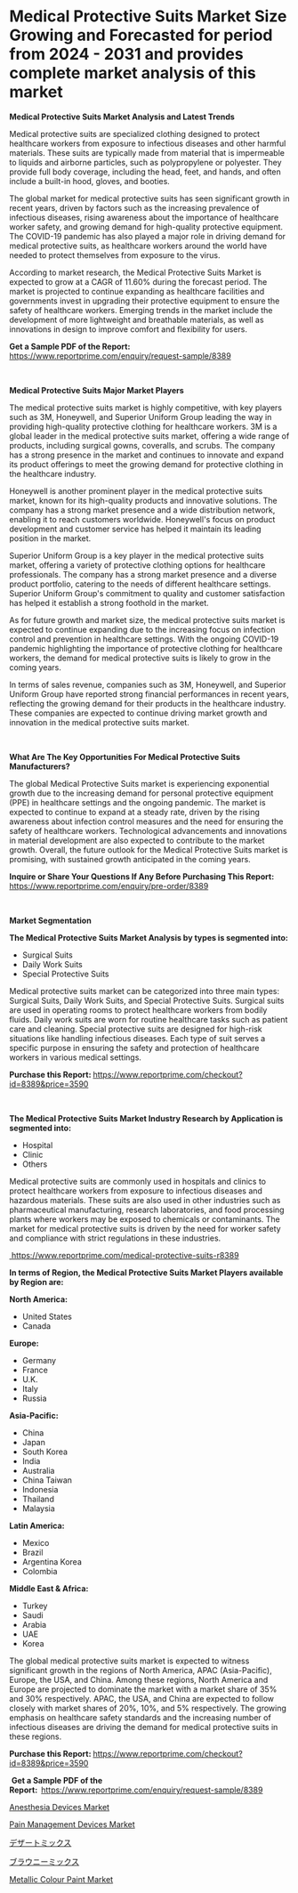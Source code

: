 <p><h1>Medical Protective Suits Market Size Growing and Forecasted for period from 2024 - 2031 and provides complete market analysis of this market</h1></p><p><strong>Medical Protective Suits Market Analysis and Latest Trends</strong></p>
<p><p>Medical protective suits are specialized clothing designed to protect healthcare workers from exposure to infectious diseases and other harmful materials. These suits are typically made from material that is impermeable to liquids and airborne particles, such as polypropylene or polyester. They provide full body coverage, including the head, feet, and hands, and often include a built-in hood, gloves, and booties.</p><p>The global market for medical protective suits has seen significant growth in recent years, driven by factors such as the increasing prevalence of infectious diseases, rising awareness about the importance of healthcare worker safety, and growing demand for high-quality protective equipment. The COVID-19 pandemic has also played a major role in driving demand for medical protective suits, as healthcare workers around the world have needed to protect themselves from exposure to the virus.</p><p>According to market research, the Medical Protective Suits Market is expected to grow at a CAGR of 11.60% during the forecast period. The market is projected to continue expanding as healthcare facilities and governments invest in upgrading their protective equipment to ensure the safety of healthcare workers. Emerging trends in the market include the development of more lightweight and breathable materials, as well as innovations in design to improve comfort and flexibility for users.</p></p>
<p><strong>Get a Sample PDF of the Report:&nbsp;</strong> <a href="https://www.reportprime.com/enquiry/request-sample/8389">https://www.reportprime.com/enquiry/request-sample/8389</a></p>
<p>&nbsp;</p>
<p><strong>Medical Protective Suits Major Market Players</strong></p>
<p><p>The medical protective suits market is highly competitive, with key players such as 3M, Honeywell, and Superior Uniform Group leading the way in providing high-quality protective clothing for healthcare workers. 3M is a global leader in the medical protective suits market, offering a wide range of products, including surgical gowns, coveralls, and scrubs. The company has a strong presence in the market and continues to innovate and expand its product offerings to meet the growing demand for protective clothing in the healthcare industry.</p><p>Honeywell is another prominent player in the medical protective suits market, known for its high-quality products and innovative solutions. The company has a strong market presence and a wide distribution network, enabling it to reach customers worldwide. Honeywell's focus on product development and customer service has helped it maintain its leading position in the market.</p><p>Superior Uniform Group is a key player in the medical protective suits market, offering a variety of protective clothing options for healthcare professionals. The company has a strong market presence and a diverse product portfolio, catering to the needs of different healthcare settings. Superior Uniform Group's commitment to quality and customer satisfaction has helped it establish a strong foothold in the market.</p><p>As for future growth and market size, the medical protective suits market is expected to continue expanding due to the increasing focus on infection control and prevention in healthcare settings. With the ongoing COVID-19 pandemic highlighting the importance of protective clothing for healthcare workers, the demand for medical protective suits is likely to grow in the coming years.</p><p>In terms of sales revenue, companies such as 3M, Honeywell, and Superior Uniform Group have reported strong financial performances in recent years, reflecting the growing demand for their products in the healthcare industry. These companies are expected to continue driving market growth and innovation in the medical protective suits market.</p></p>
<p>&nbsp;</p>
<p><strong>What Are The Key Opportunities For Medical Protective Suits Manufacturers?</strong></p>
<p><p>The global Medical Protective Suits market is experiencing exponential growth due to the increasing demand for personal protective equipment (PPE) in healthcare settings and the ongoing pandemic. The market is expected to continue to expand at a steady rate, driven by the rising awareness about infection control measures and the need for ensuring the safety of healthcare workers. Technological advancements and innovations in material development are also expected to contribute to the market growth. Overall, the future outlook for the Medical Protective Suits market is promising, with sustained growth anticipated in the coming years.</p></p>
<p><strong>Inquire or Share Your Questions If Any Before Purchasing This Report:</strong> <a href="https://www.reportprime.com/enquiry/pre-order/8389">https://www.reportprime.com/enquiry/pre-order/8389</a></p>
<p>&nbsp;</p>
<p><strong>Market Segmentation</strong></p>
<p><strong>The Medical Protective Suits Market Analysis by types is segmented into:</strong></p>
<p><ul><li>Surgical Suits</li><li>Daily Work Suits</li><li>Special Protective Suits</li></ul></p>
<p><p>Medical protective suits market can be categorized into three main types: Surgical Suits, Daily Work Suits, and Special Protective Suits. Surgical suits are used in operating rooms to protect healthcare workers from bodily fluids. Daily work suits are worn for routine healthcare tasks such as patient care and cleaning. Special protective suits are designed for high-risk situations like handling infectious diseases. Each type of suit serves a specific purpose in ensuring the safety and protection of healthcare workers in various medical settings.</p></p>
<p><strong>Purchase this Report:&nbsp;</strong><a href="https://www.reportprime.com/checkout?id=8389&price=3590">https://www.reportprime.com/checkout?id=8389&price=3590</a></p>
<p>&nbsp;</p>
<p><strong>The Medical Protective Suits Market Industry Research by Application is segmented into:</strong></p>
<p><ul><li>Hospital</li><li>Clinic</li><li>Others</li></ul></p>
<p><p>Medical protective suits are commonly used in hospitals and clinics to protect healthcare workers from exposure to infectious diseases and hazardous materials. These suits are also used in other industries such as pharmaceutical manufacturing, research laboratories, and food processing plants where workers may be exposed to chemicals or contaminants. The market for medical protective suits is driven by the need for worker safety and compliance with strict regulations in these industries.</p></p>
<p><a href="https://www.reportprime.com/medical-protective-suits-r8389">&nbsp;https://www.reportprime.com/medical-protective-suits-r8389</a></p>
<p><strong>In terms of Region, the Medical Protective Suits Market Players available by Region are:</strong></p>
<p>
    <p> <strong> North America: </strong>
        <ul>
            <li>United States</li>
            <li>Canada</li>
        </ul>
        </p> 
    <p> <strong> Europe: </strong>
        <ul>
            <li>Germany</li>
            <li>France</li>
            <li>U.K.</li>
            <li>Italy</li>
            <li>Russia</li>
        </ul>
        </p> 
    <p> <strong> Asia-Pacific: </strong>
        <ul>
            <li>China</li>
            <li>Japan</li>
            <li>South Korea</li>
            <li>India</li>
            <li>Australia</li>
            <li>China Taiwan</li>
            <li>Indonesia</li>
            <li>Thailand</li>
            <li>Malaysia</li>
        </ul>
        </p> 
    <p> <strong> Latin America: </strong>
        <ul>
            <li>Mexico</li>
            <li>Brazil</li>
            <li>Argentina Korea</li>
            <li>Colombia</li>
        </ul>
        </p> 
    <p> <strong> Middle East & Africa: </strong>
        <ul>
            <li>Turkey</li>
            <li>Saudi</li>
            <li>Arabia</li>
            <li>UAE</li>
            <li>Korea</li>
        </ul>
    </p>
    </p>
<p><p>The global medical protective suits market is expected to witness significant growth in the regions of North America, APAC (Asia-Pacific), Europe, the USA, and China. Among these regions, North America and Europe are projected to dominate the market with a market share of 35% and 30% respectively. APAC, the USA, and China are expected to follow closely with market shares of 20%, 10%, and 5% respectively. The growing emphasis on healthcare safety standards and the increasing number of infectious diseases are driving the demand for medical protective suits in these regions.</p></p>
<p><strong>Purchase this Report: </strong><a href="https://www.reportprime.com/checkout?id=8389&price=3590">https://www.reportprime.com/checkout?id=8389&price=3590</a></p>
<p>&nbsp;<strong>Get a Sample PDF of the Report:&nbsp;&nbsp;</strong><a href="https://www.reportprime.com/enquiry/request-sample/8389">https://www.reportprime.com/enquiry/request-sample/8389</a></p>
<p><strong></strong></p>
<p><p><a href="https://github.com/khayangel/Market-Research-Report-List-2/blob/main/anesthesia-devices-market.md">Anesthesia Devices Market</a></p><p><a href="https://github.com/eeaveuhhh/Market-Research-Report-List-2/blob/main/pain-management-devices-market.md">Pain Management Devices Market</a></p><p><a href="https://github.com/gfggqjbfys368009/Market-Research-Report-List-1/blob/main/595756822805.md">デザートミックス</a></p><p><a href="https://github.com/qwpelcjko9242629/Market-Research-Report-List-1/blob/main/305535822804.md">ブラウニーミックス</a></p><p><a href="https://issuu.com/reportprime-2/docs/metallic-colour-paint-market-size-2030.pptx">Metallic Colour Paint Market</a></p></p>